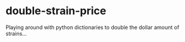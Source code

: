 # double-strain-price
Playing around with python dictionaries to double the dollar amount of strains...

